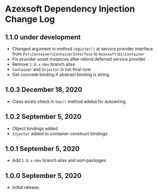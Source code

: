 Azexsoft Dependency Injection Change Log
========================================

1.1.0 under development
-----------------------

- Changed argument in method `register()` at service provider interface from `Psr\Container\ContainerInterface` to `Azexsoft\Di\Container`
- Fix provider unset instances after rebind deferred service provider
- Remove `1.0.x-dev` branch alias
- `Container` and `Injector` is not final now
- Get concrete binding if abstract binding is string

1.0.3 December 18, 2020
-----------------------

- Class exists check in `has()` method added for autowiring

1.0.2 September 5, 2020
-----------------------

- Object bindings added
- `Injector` added to container construct bindings

1.0.1 September 5, 2020
-----------------------

- Add `1.0.x-dev` branch alias and sort-packages

1.0.0 September 5, 2020
-----------------------

- Initial release.
